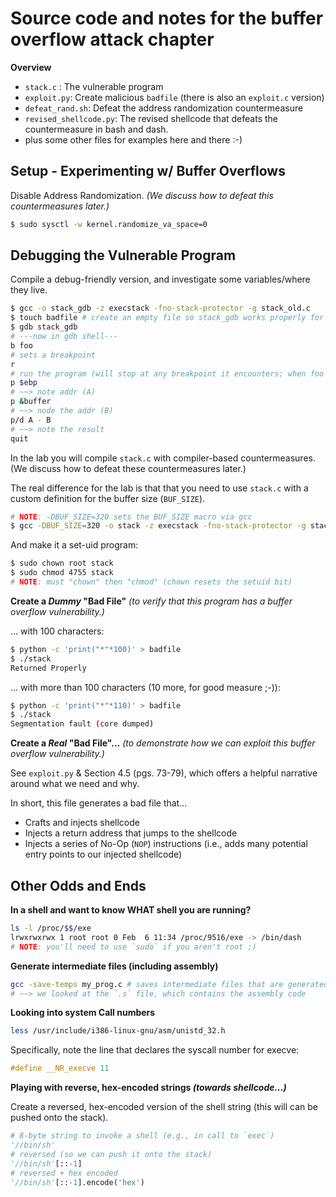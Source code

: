 # Source code and notes for the buffer overflow attack chapter

**Overview**
* `stack.c` : The vulnerable program
* `exploit.py`: Create malicious `badfile` (there is also an `exploit.c` version)
* `defeat_rand.sh`: Defeat the address randomization countermeasure
* `revised_shellcode.py`: The revised shellcode that defeats the countermeasure in bash and dash.
* plus some other files for examples here and there :-)

## Setup - Experimenting w/ Buffer Overflows

Disable Address Randomization.
_(We discuss how to defeat this countermeasures later.)_
```bash
$ sudo sysctl -w kernel.randomize_va_space=0
```

## Debugging the Vulnerable Program

Compile a debug-friendly version, and investigate some variables/where they live.
```bash
$ gcc -o stack_gdb -z execstack -fno-stack-protector -g stack_old.c
$ touch badfile # create an empty file so stack_gdb works properly for now
$ gdb stack_gdb
# ---now in gdb shell---
b foo
# sets a breakpoint
r
# run the program (will stop at any breakpoint it encounters; when foo is called in this case)
p $ebp
# ~~> note addr (A)
p &buffer
# ~~> node the addr (B)
p/d A - B
# ~~> note the result
quit
```

In the lab you will compile `stack.c` with compiler-based countermeasures.
(We discuss how to defeat these countermeasures later.)

The real difference for the lab is that that you need to use `stack.c` with a custom definition for the buffer size (`BUF_SIZE`).
```bash
# NOTE: -DBUF_SIZE=320 sets the BUF_SIZE macro via gcc
$ gcc -DBUF_SIZE=320 -o stack -z execstack -fno-stack-protector -g stack.c
```
And make it a set-uid program:
```bash
$ sudo chown root stack
$ sudo chmod 4755 stack
# NOTE: must "chown" then "chmod" (chown resets the setuid bit)
```

**Create a _Dummy_ "Bad File"** _(to verify that this program has a buffer overflow vulnerability.)_

... with 100 characters:
```bash
$ python -c 'print("*"*100)' > badfile
$ ./stack
Returned Properly
```
... with more than 100 characters (10 more, for good measure ;-)):
```bash
$ python -c 'print("*"*110)' > badfile
$ ./stack
Segmentation fault (core dumped)
```
**Create a _Real_ "Bad File"...** _(to demonstrate how we can exploit this buffer overflow vulnerability.)_

See `exploit.py` & Section 4.5 (pgs. 73-79), which offers a helpful narrative around what we need and why.

In short, this file generates a bad file that...
- Crafts and injects shellcode
- Injects a return address that jumps to the shellcode
- Injects a series of No-Op (`NOP`) instructions (i.e., adds many potential entry points to our injected shellcode)

## Other Odds and Ends

**In a shell and want to know WHAT shell you are running?**

```bash
ls -l /proc/$$/exe
lrwxrwxrwx 1 root root 0 Feb  6 11:34 /proc/9516/exe -> /bin/dash
# NOTE: you'll need to use `sudo` if you aren't root ;)
```

**Generate intermediate files (including assembly)**

```bash
gcc -save-temps my_prog.c # saves intermediate files that are generated along with your executable!
# ~~> we looked at the `.s` file, which contains the assembly code
```

**Looking into system Call numbers**

```bash
less /usr/include/i386-linux-gnu/asm/unistd_32.h
```
Specifically, note the line that declares the syscall number for execve:
```c
#define __NR_execve 11
```

**Playing with reverse, hex-encoded strings _(towards shellcode...)_**

Create a reversed, hex-encoded version of the shell string (this will can be pushed onto the stack).
```python
# 8-byte string to invoke a shell (e.g., in call to `exec`)
'//bin/sh'
# reversed (so we can push it onto the stack)
'//bin/sh'[::-1]
# reversed + hex encoded
'//bin/sh'[::-1].encode('hex')
```
